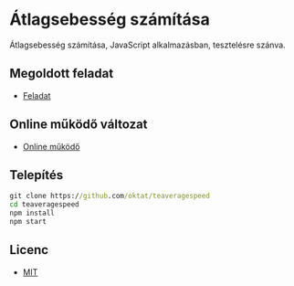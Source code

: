 # Átlagsebesség számítása

Átlagsebesség számítása, JavaScript alkalmazásban, tesztelésre szánva.

## Megoldott feladat

* [Feladat](https://szit.hu/doku.php?id=oktatas:programozas:feladatok:altalanos#feladat_0309)

## Online működő változat

* [Online működő](https://szit.hu/m/teaveragespeed)

## Telepítés

```cmd
git clone https://github.com/oktat/teaveragespeed
cd teaveragespeed
npm install
npm start
```

## Licenc

* [MIT](https://opensource.org/licenses/MIT)
